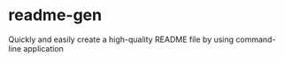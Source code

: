 # readme-gen
Quickly and easily create a high-quality README file by using command-line application
